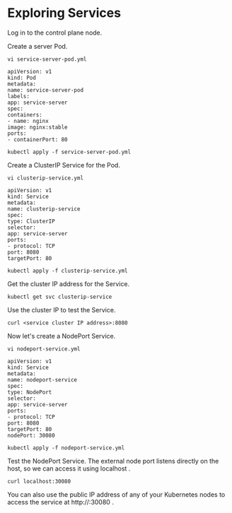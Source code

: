 # Exploring Services
Log in to the control plane node.

Create a server Pod.
```shell
vi service-server-pod.yml
```
```shell
apiVersion: v1
kind: Pod
metadata:
name: service-server-pod
labels:
app: service-server
spec:
containers:
- name: nginx
image: nginx:stable
ports:
- containerPort: 80
```
```shell
kubectl apply -f service-server-pod.yml
```
Create a ClusterIP Service for the Pod.
```shell
vi clusterip-service.yml
```
```shell
apiVersion: v1
kind: Service
metadata:
name: clusterip-service
spec:
type: ClusterIP
selector:
app: service-server
ports:
- protocol: TCP
port: 8080
targetPort: 80
```
```shell
kubectl apply -f clusterip-service.yml
```
Get the cluster IP address for the Service.
```shell
kubectl get svc clusterip-service
```
Use the cluster IP to test the Service.
```shell
curl <service cluster IP address>:8080
```
Now let's create a NodePort Service.
```shell
vi nodeport-service.yml
```
```shell
apiVersion: v1
kind: Service
metadata:
name: nodeport-service
spec:
type: NodePort
selector:
app: service-server
ports:
- protocol: TCP
port: 8080
targetPort: 80
nodePort: 30080
 ```
 ```shell
kubectl apply -f nodeport-service.yml
  ```
Test the NodePort Service. The external node port listens directly on the host, so we can access it using localhost .
  ```shell
curl localhost:30080
  ```
You can also use the public IP address of any of your Kubernetes nodes to access the service at http://<Node Public IP
address>:30080 .
